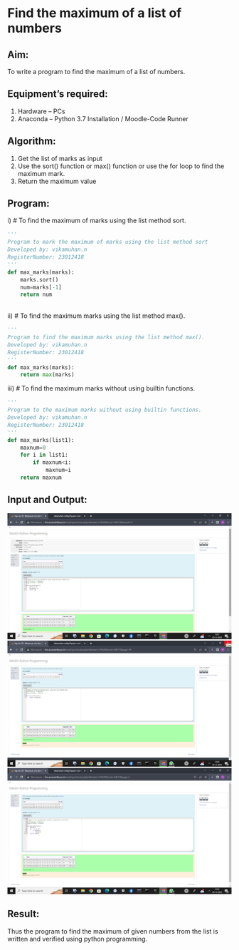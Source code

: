 # Find the maximum of a list of numbers
## Aim:
To write a program to find the maximum of a list of numbers.
## Equipment’s required:
1.	Hardware – PCs
2.	Anaconda – Python 3.7 Installation / Moodle-Code Runner
## Algorithm:
1.	Get the list of marks as input
2.	Use the sort() function or max() function or use the for loop to find the maximum mark.
3.	Return the maximum value
## Program:

i)	# To find the maximum of marks using the list method sort.
```Python
''' 
Program to mark the maximum of marks using the list method sort
Developed by: vikamuhan.n
RegisterNumber: 23012418
'''
def max_marks(marks):
    marks.sort()
    num=marks[-1]
    return num



```

ii)	# To find the maximum marks using the list method max().
```Python
''' 
Program to find the maximum marks using the list method max().
Developed by: vikamuhan.n
RegisterNumber: 23012418
'''
def max_marks(marks):
    return max(marks)


```

iii) # To find the maximum marks without using builtin functions.
```Python
''' 
Program to the maximum marks without using builtin functions.
Developed by: vikamuhan.n
RegisterNumber: 23012418
'''
def max_marks(list1):
    maxnum=0
    for i in list1:
        if maxnum<i:
            maxnum=i
    return maxnum


```

## Input and Output:

![output](./fm1.jpg)
![output](./fm2.jpg)
![output](./fm3.jpg)

## Result:
Thus the program to find the maximum of given numbers from the list is written and verified using python programming.